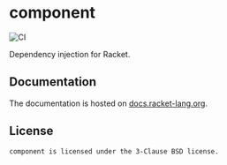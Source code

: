 # component

![CI](https://github.com/Bogdanp/racket-component/workflows/CI/badge.svg)

Dependency injection for Racket.

## Documentation

The documentation is hosted on [docs.racket-lang.org][docs].

## License

    component is licensed under the 3-Clause BSD license.


[docs]: http://docs.racket-lang.org/component/index.html
